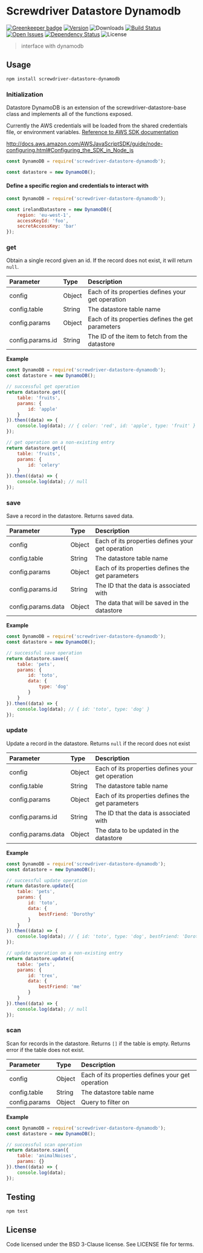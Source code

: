 # Screwdriver Datastore Dynamodb

[![Greenkeeper badge](https://badges.greenkeeper.io/screwdriver-cd/datastore-dynamodb.svg)](https://greenkeeper.io/)
[![Version][npm-image]][npm-url] ![Downloads][downloads-image] [![Build Status][status-image]][status-url] [![Open Issues][issues-image]][issues-url] [![Dependency Status][daviddm-image]][daviddm-url] ![License][license-image]

> interface with dynamodb

## Usage

```bash
npm install screwdriver-datastore-dynamodb
```

### Initialization

Datastore DynamoDB is an extension of the screwdriver-datastore-base class and implements all of the
functions exposed.

Currently the AWS credentials will be loaded from the shared credentials file, or environment variables. [Reference to AWS SDK documentation](http://docs.aws.amazon.com/AWSJavaScriptSDK/guide/node-configuring.html#Configuring_the_SDK_in_Node_js)

http://docs.aws.amazon.com/AWSJavaScriptSDK/guide/node-configuring.html#Configuring_the_SDK_in_Node_js

```js
const DynamoDB = require('screwdriver-datastore-dynamodb');

const datastore = new DynamoDB();
```

#### Define a specific region and credentials to interact with

```js
const DynamoDB = require('screwdriver-datastore-dynamodb');

const irelandDatastore = new DynamoDB({
    region: 'eu-west-1',
    accessKeyId: 'foo',
    secretAccessKey: 'bar'
});
```

### get

Obtain a single record given an id. If the record does not exist, it will return `null`.

| Parameter | Type | Description |
| :-- | :-- | :-- |
|config | Object | Each of its properties defines your get operation |
|config.table | String | The datastore table name |
|config.params| Object | Each of its properties defines the get parameters |
|config.params.id| String | The ID of the item to fetch from the datastore |


**Example**

```js
const DynamoDB = require('screwdriver-datastore-dynamodb');
const datastore = new DynamoDB();

// successful get operation
return datastore.get({
    table: 'fruits',
    params: {
        id: 'apple'
    }
}).then((data) => {
    console.log(data); // { color: 'red', id: 'apple', type: 'fruit' }
});

// get operation on a non-existing entry
return datastore.get({
    table: 'fruits',
    params: {
        id: 'celery'
    }
}).then((data) => {
    console.log(data); // null
});
```

###  save

Save a record in the datastore. Returns saved data.

| Parameter | Type | Description |
| :-- | :-- | :-- |
|config | Object | Each of its properties defines your get operation |
|config.table | String | The datastore table name |
|config.params| Object | Each of its properties defines the get parameters |
|config.params.id| String |  The ID that the data is associated with |
|config.params.data| Object | The data that will be saved in the datastore |

**Example**

```js
const DynamoDB = require('screwdriver-datastore-dynamodb');
const datastore = new DynamoDB();

// successful save operation
return datastore.save({
    table: 'pets',
    params: {
        id: 'toto',
        data: {
            type: 'dog'
        }
    }
}).then((data) => {
    console.log(data); // { id: 'toto', type: 'dog' }
});
```

###  update

Update a record in the datastore. Returns `null` if the record does not exist

| Parameter | Type | Description |
| :-- | :-- | :-- |
|config | Object | Each of its properties defines your get operation |
|config.table | String | The datastore table name |
|config.params| Object | Each of its properties defines the get parameters |
|config.params.id| String | The ID that the data is associated with |
|config.params.data| Object | The data to be updated in the datastore |

**Example**

```js
const DynamoDB = require('screwdriver-datastore-dynamodb');
const datastore = new DynamoDB();

// successful update operation
return datastore.update({
    table: 'pets',
    params: {
        id: 'toto',
        data: {
            bestFriend: 'Dorothy'
        }
    }
}).then((data) => {
    console.log(data); // { id: 'toto', type: 'dog', bestFriend: 'Dorothy' }
});

// update operation on a non-existing entry
return datastore.update({
    table: 'pets',
    params: {
        id: 'trex',
        data: {
            bestFriend: 'me'
        }
    }
}).then((data) => {
    console.log(data); // null
});
```

###  scan

Scan for records in the datastore. Returns `[]` if the table is empty. Returns error if the table does not exist.

| Parameter | Type | Description |
| :-- | :-- | :-- |
|config | Object | Each of its properties defines your get operation |
|config.table | String | The datastore table name |
|config.params| Object | Query to filter on |

**Example**

```js
const DynamoDB = require('screwdriver-datastore-dynamodb');
const datastore = new DynamoDB();

// successful scan operation
return datastore.scan({
    table: 'animalNoises',
    params: {}
}).then((data) => {
    console.log(data);
});
```


## Testing

```bash
npm test
```

## License

Code licensed under the BSD 3-Clause license. See LICENSE file for terms.

[npm-image]: https://img.shields.io/npm/v/screwdriver-datastore-dynamodb.svg
[npm-url]: https://npmjs.org/package/screwdriver-datastore-dynamodb
[downloads-image]: https://img.shields.io/npm/dt/screwdriver-datastore-dynamodb.svg
[license-image]: https://img.shields.io/npm/l/screwdriver-datastore-dynamodb.svg
[issues-image]: https://img.shields.io/github/issues/screwdriver-cd/datastore-dynamodb.svg
[issues-url]: https://github.com/screwdriver-cd/datastore-dynamodb/issues
[status-image]: https://cd.screwdriver.cd/pipelines/942d23bea5e4086aeb103c0a8a09b87aba0183ee/badge
[status-url]: https://cd.screwdriver.cd/pipelines/942d23bea5e4086aeb103c0a8a09b87aba0183ee
[daviddm-image]: https://david-dm.org/screwdriver-cd/datastore-dynamodb.svg?theme=shields.io
[daviddm-url]: https://david-dm.org/screwdriver-cd/datastore-dynamodb
